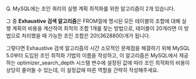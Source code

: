 Q. MySQL에는 조인 쿼리의 실행 계획 최적화를 위한 알고리즘이 2개 있습니다.

그 중 **Exhaustive 검색 알고리즘**은 FROM절에 명시된 모든 테이블의 조합에 대해 실행 계획의 비용을 계산하여 최적의 조합 1개를 찾는 방법으로,
테이블이 20개라면 이 방법으로 처리했을 때 가능한 조인 조합은 20!(3628800)개가 됩니다.

그렇다면 Exhaustive 검색 알고리즘의 시간 소모적인 문제점을 해결하기 위해 MySQL 5.0부터 도입된 조인 최적화 기법의 이름을 작성하고,
이 알고리즘은 MySQL에서 제공하는 optimizer_search_depth 시스템 변수에 설정된 값에 따라 조인 최적화의 비용이 상당히 줄어들 수 있는데, 이 설정값에 따른 역할을 간략히 작성해주세요.
